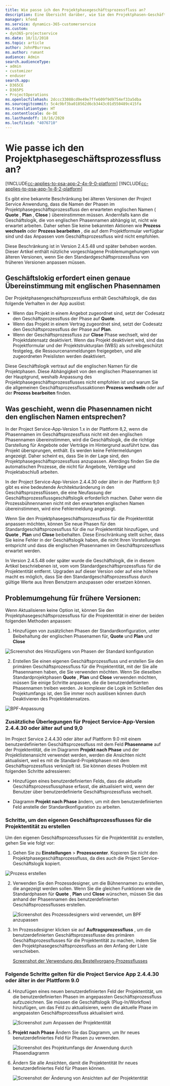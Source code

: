 ```yaml
---
title: Wie passe ich den Projektphasegeschäftsprozessfluss an?
description: Eine Übersicht darüber, wie Sie den Projektphasen-Geschäftsprozessfluss anpassen.
manager: kfend
ms.service: dynamics-365-customerservice
ms.custom:
- dyn365-projectservice
ms.date: 10/11/2018
ms.topic: article
author: JohnPBurrows
ms.author: rumant
audience: Admin
search.audienceType:
- admin
- customizer
- enduser
search.app:
- D365CE
- D365PS
- ProjectOperations
ms.openlocfilehash: 2dccc33088cd9e49e7ffe609f9d9754ef33a5dba
ms.sourcegitcommit: 5c4c9bf3ba018562d6cb3443c01d550489c415fa
ms.translationtype: HT
ms.contentlocale: de-DE
ms.lasthandoff: 10/16/2020
ms.locfileid: "4076710"
---
```

# <a name="how-do-i-customize-the-project-stages-business-process-flow"></a>Wie passe ich den Projektphasegeschäftsprozessfluss an?
[!INCLUDE[cc-applies-to-psa-app-2-4x-9-0-platform](../includes/cc-applies-to-psa-app-2-4x-9-0-platform.md)]
[!INCLUDE[cc-applies-to-psa-app-1x-8-2-platform](../includes/cc-applies-to-psa-app-1x-8-2-platform.md)]

Es gibt eine bekannte Beschränkung bei älteren Versionen der Project Service Anwendung, dass die Namen der Phasen im Projektphasegeschäftsprozessfluss den erwarteten englischen Namen ( **Quote** , **Plan** , **Close** ) übereinstimmen müssen. Andernfalls kann die Geschäftslogik, die von englischen Phasennamen abhängig ist, nicht wie erwartet arbeiten. Daher sehen Sie keine bekannten Aktionen wie **Prozess wechseln** oder **Prozess bearbeiten** , die auf dem Projektformular verfügbar sind und das Anpassen vom Geschäftsprozessfluss wird nicht empfohlen. 

Diese Beschränkung ist in Version 2.4.5.48 und später behoben worden. Dieser Artikel enthält nützliche vorgeschlagene Problemumgehungen von älteren Versionen, wenn Sie den Standardgeschäftsprozessfluss von früheren Versionen anpassen müssen.  

## <a name="business-logic-requires-an-exact-match-with-english-stage-names"></a>Geschäftslokig erfordert einen genaue Übereinstimmung mit englischen Phasennamen

Der Projektphasengeschäftsprozessfluss enthält Geschäftslogik, die das folgende Verhalten in der App auslöst:
- Wenn das Projekt in einem Angebot zugeordnet sind, setzt der Codesatz den Geschäftsprozessfluss der Phase auf **Quote**.
- Wenn das Projekt in einem Vertrag zugeordnet sind, setzt der Codesatz den Geschäftsprozessfluss der Phase auf **Plan**.
- Wenn der Geschäftsprozessfluss zur **Close** Phase wechselt, wird der Projektdatensatz deaktiviert. Wenn das Projekt deaktiviert wird, sind das Projektformular und der Projektstrukturplan (WBS) als schreibgeschützt festgeleg, die Ressourcenanmeldungen freigegeben, und alle zugeordneten Preislisten werden deaktiviert.

Diese Geschäftslogik vertraut auf die englischen Namen für die Projektphasen. Diese Abhängigkeit von den englischen Phasennamen ist der Hauptgrund, weshalb Anpassung des Projektphasegeschäftsprozessflusses nicht empfohlen ist und warum Sie die allgemeinen Geschäftsprozessflussaktionen **Prozess wechseln** oder auf der **Prozess bearbeiten** finden.

## <a name="what-happens-if-the-stage-names-dont-match-the-english-names"></a>Was geschieht, wenn die Phasennamen nicht den englischen Namen entsprechen?

In der Project Service-App-Version 1.x in der Plattform 8,2, wenn die Phasennamen im Geschäftsprozessfluss nicht mit den englischen Phasennamen übereinstimmen, wird die Geschäftslogik, die die richtige Darstellung für Angebote oder Verträge im Hintergrund ausführt bzw. das Projekt übersprungen, enthält. Es werden keine Fehlermeldungen angezeigt. Daher scheint es, dass Sie in der Lage sind, den Projektphasegeschäftsprozessfluss anzupassen. Allerdings finden Sie die automatischen Prozesse, die nicht für Angebote, Verträge und Projektabschluß arbeiten.

In der Project Service-App-Version 2.4.4.30 oder älter in der Plattform 9,0 gibt es eine bedeutende Architekturänderung in den Geschäftsprozessflüssen, die eine Neufassung der Geschäftsprozessflussgeschäftslogik erforderlich machen. Daher wenn die Prozessbühnennamen nicht mit den erwarteten englischen Namen übereinstimmen, wird eine Fehlermeldung angezeigt. 

Wenn Sie den Projektphasegeschäftsprozessfluss für die Projektentität anpassen möchten, können Sie neue Phasen für den Standardgeschäftsprozessfluss für die nur Projektentität hinzufügen, und **Quote** , **Plan** und **Close** beibehalten. Diese Einschränkung stellt sicher, dass Sie keine Fehler in der Geschäftslogik haben, die nicht Ihren Vorstellungen entspricht und dass die englischen Phasennamen im Geschäftsprozessfluss erwartet werden.

In Version 2.4.5.48 oder später wurde die Geschäftslogik, die in diesem Artikel beschriebenen ist, vom vom Standardgeschäftsprozessfluss für die Projektentität entfernt. Upgraden auf dieser Version oder auf eine höhere macht es möglich, dass Sie den Standardgeschäftsprozessfluss durch gültige Werte aus Ihren Benutzern anzupassen oder ersetzen können. 

## <a name="workarounds-for-earlier-versions"></a>Problemumgehung für frühere Versionen:

Wenn Aktualisieren keine Option ist, können Sie den Projektphasegeschäftsprozessfluss für die Projektentität in einer der beiden folgenden Methoden anpassen:

1. Hinzufügen von zusätzlichen Phasen der Standardkonfiguration, unter Beibehaltung der englischen Phasenamen für, **Quote** und **Plan** und **Close**


![Screenshot des Hinzufügens von Phasen der Standard konfiguration](media/FAQ-Customize-BPF-1.png)
 
2. Erstellen Sie einen eigenen Geschäftsprozessfluss und erstellen Sie den primären Geschäftsprozessfluss für die Projektentität, mit der Sie alle Phasennamen haben, die Sie verwenden möchten. Wenn Sie dieselben Standardprojektphasen **Quote** , **Plan** und **Close** verwenden möchten, müssen Sie einige Schritte anpassen, die die benutzerdefinierten Phasennamen treiben werden. Je komplexer die Logik im Schließen des Projektumfangs ist, den Sie immer noch auslösen können durch Deaktivieren des Projektdatensatzes.

![BPF-Anpassung](media/FAQ-Customize-BPF-2.png)

### <a name="additional-considerations-for-project-service-app-version-24430-or-earlier-on-platform-90"></a>Zusätzliche Überlegungen für Project Service-App-Version 2.4.4.30 oder älter auf und 9,0

Im Project Service 2.4.4.30 oder älter auf Plattform 9.0 mit einem benutzerdefinierten Geschäftsprozessfluss mit dem Feld **Phasenname** auf der Projektentität, die im Diagramm **Projekt nach Phase** und der Projektlistenansicht verwendet werden, werden die Ansichten nicht aktualisiert, weil es mit de Standard-Projektphasen mit dem Geschäftsprozessfluss verknüpft ist. Sie können dieses Problem mit folgenden Schritte adressieren:

- Hinzufügen eines benutzerdefinierten Felds, dass die aktuelle Geschäftsprozessflussphase erfasst, die aktualisiert wird, wenn der Benutzer über benutzerdefinierte Geschäftsprozessfluss wechselt.

- Diagramm **Projekt nach Phase** ändern, um mit dem benutzerdefinierten Feld anstelle der Standardkonfiguration zu arbeiten.

### <a name="steps-to-create-your-own-business-process-flow-for-the-project-entity"></a>Schritte, um den eigenen Geschäftsprozessflusses für die Projektentität zu erstellen

Um den eigenen Geschäftsprozessflusses für die Projektentität zu erstellen, gehen Sie wie folgt vor:

1. Gehen Sie zu **Einstellungen** > **Prozesscenter**. Kopieren Sie nicht den Projektphasegeschäftsprozessfluss, da dies auch die Project Service-Geschäftslogik kopiert.

  ![Prozess erstellen](media/FAQ-Customize-BPF-3.png)

2. Verwenden Sie den Prozessdesigner, um die Bühnennamen zu erstellen, die angezeigt werden sollen. Wenn Sie die gleichen Funktionen wie die Standardphasen für **Quote** , **Plan** und **Close** wünschen, müssen Sie das anhand der Phasennamen des benutzerdefinierten Geschäftsprozessflusses erstellen.

   ![Screenshot des Prozessdesigners wird verwendet, um BPF anzupassen](media/FAQ-Customize-BPF-4.png) 

3. Im Prozessdesigner klicken sie auf **Auftragsprozessfluss** , um die benutzerdefinierten Geschäftsprozessflusse des primären Geschäftsprozessflusses für die Projektentität zu machen, indem Sie den Projektphasegeschäftsprozessfluss an den Anfang der Liste verschieben.


   [Screenshot der Verwendung des Bestellvorgang-Prozessflusses](media/FAQ-Customize-BPF-5-720.png)

### <a name="the-following-steps-apply-to-project-service-app-24430-or-earlier-on-the-90-platform"></a>Folgende Schritte gelten für die Project Service App 2.4.4.30 oder älter in der Plattform 9.0

4. Hinzufügen eines neuen benutzerdefinierten Feld der Projektentität, um die benutzerdefinierten Phasen im angepassten Geschäftsprozessfluss aufzuzeichnen. Sie müssen die Geschäftslogik (Plug-In/Workflow) hinzufügen, um das Feld zu aktualisieren, wenn die aktuelle Phase im angepassten Geschäftsprozessfluss aktualisiert wird.

   ![Screenshot zum Anpassen der Projektentität](media/FAQ-Customize-BPF-6-720.png)

5. **Projekt nach Phase** Ändern Sie das Diagramm, um Ihr neues benutzerdefiniertes Feld für Phasen zu verwenden.

   ![Screenshot des Projektumfangs der Anwendung durch Phasendiagramm](media/FAQ-Customize-BPF-7-720.png)

6. Ändern Sie alle Ansichten, damit die Projektentität Ihr neues benutzerdefiniertes Feld für Phasen können.

   ![Screenshot der Änderung von Ansichten auf der Projektentität](media/FAQ-Customize-BPF-8-720.png)

